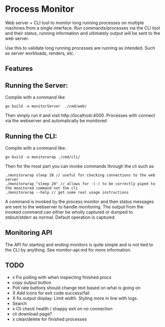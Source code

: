 # Process Monitor
Web server + CLI tool to monitor long running processes on multiple machines from a single interface. 
Run commands/processes via the CLI tool and their status, running information and ultimately output will be sent to the web server. 

Use this to validate long running processes are running as intended. Such as server workloads, renders, etc.

## Features

## Running the Server: 
Compile with a command like 
```
go build -o monitorServer  ./cmd/web/
```

Then simply run it and visit http://localhost:4000. Processes with connect via the webserver and automatically be monitored

## Running the CLI: 

Compile with a command like: 
```
go build -o monitorwrap ./cmd/cli/
```

Then for the most part you can invoke commands through the cli such as 
``` 
./monitorwrap sleep 20 // useful for checking connections to the web server 
./monitorwrap "sleep 20" // allows for -(-) to be correctly piped to the monitored command not the cli 
./monitorwrap --help // get some real usage instructions 

```

A command is invoked by the process monitor and then status messages are sent to the webserver to handle monitoring. The output from the invoked command can either be wholly captured or dumped to stdout/stderr as normal. Default operation is captured

## Monitoring API 

The API for starting and ending monitors is quite simple and is not tied to the CLI by anything. See monitor-api.md for more information.

## TODO 
- x Fix polling with when inspecting finished procs 
- copy output button 
- Poll rate buttons should change text based on what is going on
- X Add icons for exit code success/fail
- X fix output display. Limit width. Styling more in line with logs. 
- Search
- x Cli check health / shappy exit on no connection
- cli download page? 
- x clear/delete for finished processes
